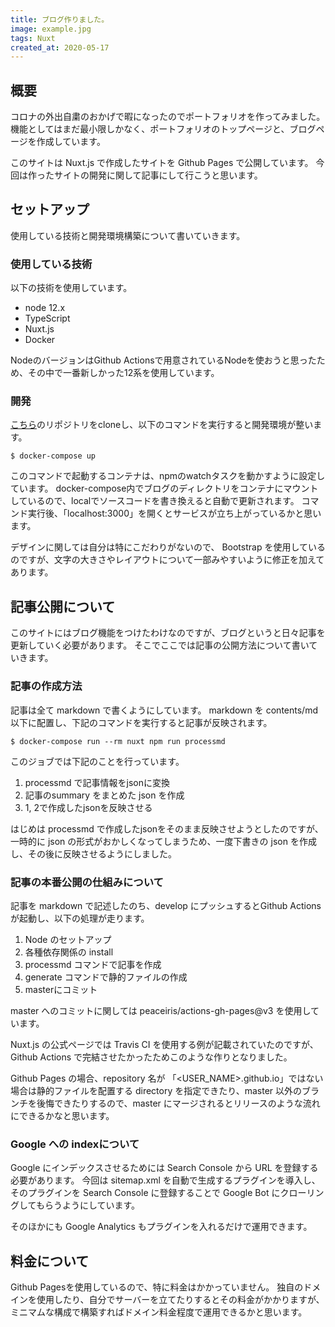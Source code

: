 ```yaml
---
title: ブログ作りました。
image: example.jpg
tags: Nuxt
created_at: 2020-05-17
---
```


## 概要
コロナの外出自粛のおかげで暇になったのでポートフォリオを作ってみました。
機能としてはまだ最小限しかなく、ポートフォリオのトップページと、ブログページを作成しています。

このサイトは Nuxt.js で作成したサイトを Github Pages で公開しています。
今回は作ったサイトの開発に関して記事にして行こうと思います。

## セットアップ
使用している技術と開発環境構築について書いていきます。

### 使用している技術
以下の技術を使用しています。
- node 12.x
- TypeScript
- Nuxt.js
- Docker

NodeのバージョンはGithub Actionsで用意されているNodeを使おうと思ったため、その中で一番新しかった12系を使用しています。

### 開発
[こちら](https://github.com/curry-like/curry-like.github.io)のリポジトリをcloneし、以下のコマンドを実行すると開発環境が整います。
```shell script
$ docker-compose up
```

このコマンドで起動するコンテナは、npmのwatchタスクを動かすように設定しています。
docker-compose内でブログのディレクトリをコンテナにマウントしているので、localでソースコードを書き換えると自動で更新されます。
コマンド実行後、「localhost:3000」を開くとサービスが立ち上がっているかと思います。

デザインに関しては自分は特にこだわりがないので、 Bootstrap を使用しているのですが、文字の大きさやレイアウトについて一部みやすいように修正を加えてあります。

## 記事公開について
このサイトにはブログ機能をつけたわけなのですが、ブログというと日々記事を更新していく必要があります。
そこでここでは記事の公開方法について書いていきます。

### 記事の作成方法
記事は全て markdown で書くようにしています。
markdown を contents/md 以下に配置し、下記のコマンドを実行すると記事が反映されます。
```shell script
$ docker-compose run --rm nuxt npm run processmd
```

このジョブでは下記のことを行っています。
1. processmd で記事情報をjsonに変換
2. 記事のsummary をまとめた json を作成
3. 1, 2で作成したjsonを反映させる

はじめは processmd で作成したjsonをそのまま反映させようとしたのですが、一時的に json の形式がおかしくなってしまうため、一度下書きの json を作成し、その後に反映させるようにしました。

### 記事の本番公開の仕組みについて
記事を markdown で記述したのち、develop にプッシュするとGithub Actions が起動し、以下の処理が走ります。

1. Node のセットアップ
2. 各種依存関係の install
3. processmd コマンドで記事を作成
4. generate コマンドで静的ファイルの作成
5. masterにコミット

master へのコミットに関しては peaceiris/actions-gh-pages@v3 を使用しています。

Nuxt.js の公式ページでは Travis CI を使用する例が記載されていたのですが、Github Actions で完結させたかったためこのような作りとなりました。

Github Pages の場合、repository 名が 「<USER_NAME>.github.io」ではない場合は静的ファイルを配置する directory を指定できたり、master 以外のブランチを後悔できたりするので、master にマージされるとリリースのような流れにできるかなと思います。

### Google への indexについて
Google にインデックスさせるためには Search Console から URL を登録する必要があります。
今回は sitemap.xml を自動で生成するプラグインを導入し、そのプラグインを Search Console に登録することで Google Bot にクローリングしてもらうようにしています。

そのほかにも Google Analytics もプラグインを入れるだけで運用できます。

## 料金について
Github Pagesを使用しているので、特に料金はかかっていません。
独自のドメインを使用したり、自分でサーバーを立てたりするとその料金がかかりますが、ミニマムな構成で構築すればドメイン料金程度で運用できるかと思います。
